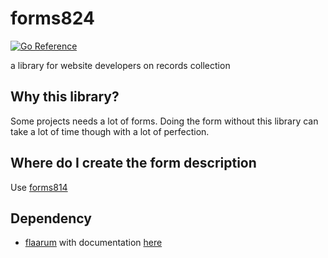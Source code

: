 # forms824

[![Go Reference](https://pkg.go.dev/badge/github.com/saenuma/forms824.svg)](https://pkg.go.dev/github.com/saenuma/forms824)

a library for website developers on records collection

## Why this library?

Some projects needs a lot of forms. Doing the form without this library can take a lot of time
though with a lot of perfection.


## Where do I create the form description

Use [forms814](https://snapcraft.io/forms814)

## Dependency 
* [flaarum](https://snapcraft.io/flaarum) with documentation [here](https://sae.ng/flaarumtuts/intro)

